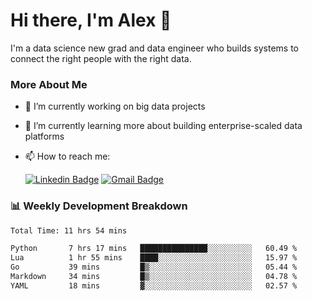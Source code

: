 # Hi there, I'm Alex  👋

I'm a data science new grad and data engineer who builds systems to connect the right people with the right data. 

### More About Me

- 🔭 I’m currently working on big data projects
- 🌱 I’m currently learning more about building enterprise-scaled data platforms
- 📫 How to reach me:

  [![Linkedin Badge](https://img.shields.io/badge/LinkedIn-0077B5?style=for-the-badge&logo=linkedin&logoColor=white)](https://www.linkedin.com/in/alex-chen-112523chen/) [![Gmail Badge](https://img.shields.io/badge/Gmail-D14836?style=for-the-badge&logo=gmail&logoColor=white)](mailto:itsalexchen@gmail.com)




### 📊 Weekly Development Breakdown
<!--START_SECTION:waka-->

```txt
Total Time: 11 hrs 54 mins

Python       7 hrs 17 mins   ███████████████░░░░░░░░░░   60.49 %
Lua          1 hr 55 mins    ████░░░░░░░░░░░░░░░░░░░░░   15.97 %
Go           39 mins         █▒░░░░░░░░░░░░░░░░░░░░░░░   05.44 %
Markdown     34 mins         █▒░░░░░░░░░░░░░░░░░░░░░░░   04.78 %
YAML         18 mins         ▓░░░░░░░░░░░░░░░░░░░░░░░░   02.57 %
```

<!--END_SECTION:waka-->
